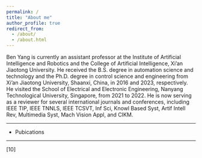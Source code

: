 ```yaml
---
permalink: /
title: "About me"
author_profile: true
redirect_from: 
  - /about/
  - /about.html
---
```


Ben Yang is currently an assistant professor at the Institute of Artificial Intelligence and Robotics and the College of Artificial Intelligence, Xi’an Jiaotong University. He received the B.S. degree in automation science and technology and the Ph.D. degree in control science and engineering from Xi’an Jiaotong University, Shaanxi, China, in 2016 and 2023, respectively. He visited the School of Electrical and Electronic Engineering, Nanyang Technological University, Singapore, from 2021 to 2022. He is now serving as a reviewer for several international journals and conferences, including IEEE TIP, IEEE TNNLS, IEEE TCSVT, Inf Sci, Knowl Based Syst, Artif Intell Rev, Multimedia Syst, Mach Vision Appl, and CIKM.

---
- Pubications
---

[10] 

